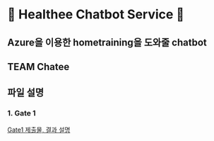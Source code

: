 # :speech_balloon: Healthee Chatbot Service :runner:

## Azure을 이용한 hometraining을 도와줄 chatbot 

## TEAM Chatee

## 파일 설명

### 1. Gate 1

[Gate1 제출물, 결과 설명](https://github.com/yjo5252/chatee/blob/master/Gate1/Gate1.md)

